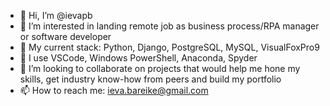 - 👋 Hi, I’m @ievapb
- 👀 I’m interested in landing remote job as business process/RPA manager or software developer
- 🌱 My current stack: Python, Django, PostgreSQL, MySQL, VisualFoxPro9
- 🌱 I use VSCode, Windows PowerShell, Anaconda, Spyder
- 💞️ I’m looking to collaborate on projects that would help me hone my skills, get industry know-how from peers and build my portfolio
- 📫 How to reach me: ieva.bareike@gmail.com

<!---
ievapb/ievapb is a ✨ special ✨ repository because its `README.md` (this file) appears on your GitHub profile.
You can click the Preview link to take a look at your changes.
--->
